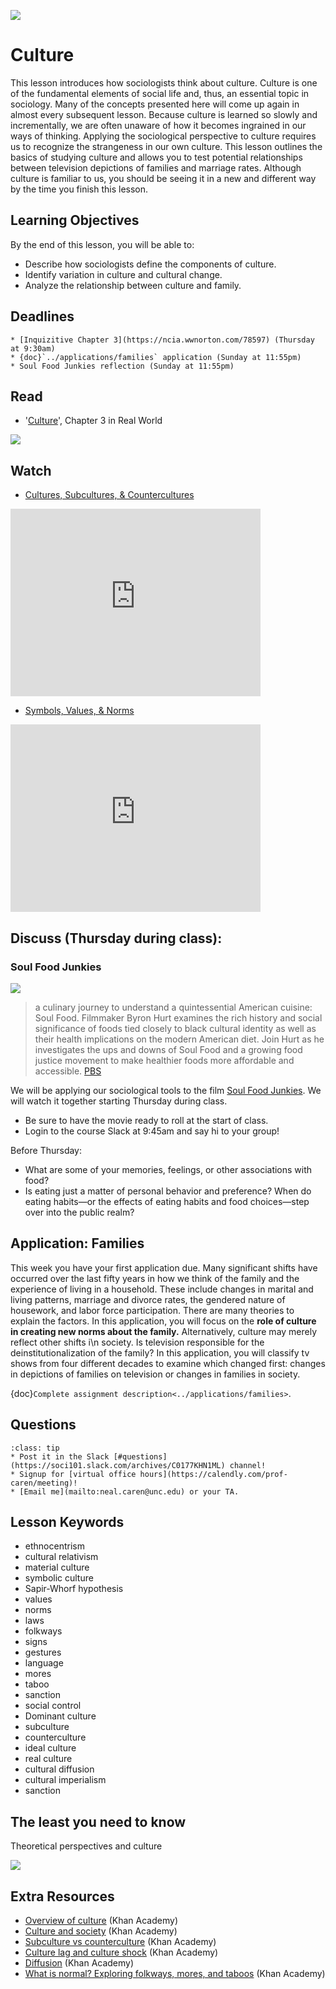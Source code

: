![](../images/REALWORLD7_FIG03_CO.jpg)

# Culture

This lesson introduces how sociologists think about culture. Culture is one of the fundamental elements of social life and, thus, an essential topic in sociology. Many of the concepts presented here will come up again in almost every subsequent lesson. Because culture is learned so slowly and incrementally, we are often unaware of how it becomes ingrained in our ways of thinking. Applying the sociological perspective to culture requires us to recognize the strangeness in our own culture. This lesson outlines the basics of studying culture and allows you to test potential relationships between television depictions of families and marriage rates. Although culture is familiar to us, you should be seeing it in a new and different way by the time you finish this lesson.


## Learning Objectives

By the end of this lesson, you will be able to:
* Describe how sociologists define the components of culture.
* Identify variation in culture and cultural change.  
* Analyze the relationship between culture and family.


## Deadlines

```{admonition} Be sure to hand these in before the deadline   
* [Inquizitive Chapter 3](https://ncia.wwnorton.com/78597) (Thursday at 9:30am)
* {doc}`../applications/families` application (Sunday at 11:55pm)
* Soul Food Junkies reflection (Sunday at 11:55pm)

```

## Read
* '[Culture](https://digital.wwnorton.com/87056)', Chapter 3 in Real World    

![](https://cdn.wwnorton.com/dam_booktitles/733/img/cover/9780393419337_300.jpeg)


## Watch
* [Cultures, Subcultures, & Countercultures](https://www.youtube.com/watch?v=RV50AV7-Iwc)








<iframe
    width="400"
    height="300"
    src="https://www.youtube.com/embed/RV50AV7-Iwc"
    frameborder="0"
    allowfullscreen
></iframe>




* [Symbols, Values, & Norms](https://www.youtube.com/watch?v=kGrVhM_Gi8k)





<iframe
    width="400"
    height="300"
    src="https://www.youtube.com/embed/kGrVhM_Gi8k"
    frameborder="0"
    allowfullscreen
></iframe>




## Discuss (Thursday during class):

### Soul Food Junkies


![](http://d1w3qdx2l9dyrg.cloudfront.net/webobjects/soul_food_junkies-clip-mezzanine.jpg)

> a culinary journey to understand a quintessential American cuisine: Soul Food. Filmmaker Byron Hurt examines the rich history and social significance of foods tied closely to black cultural identity as well as their health implications on the modern American diet. Join Hurt as he investigates the ups and downs of Soul Food and a growing food justice movement to make healthier foods more affordable and accessible. [PBS](http://www.pbs.org/black-culture/shows/list/soul-food-junkies/)



We will be applying our sociological tools to the film  [Soul Food Junkies](https://unc.kanopy.com/video/soul-food-junkies). We will watch it together starting Thursday during class.    
* Be sure to have the movie ready to roll at the start of class.
* Login to the course Slack at 9:45am and say hi to your group!

Before Thursday:
* What are some of your memories, feelings, or other associations with food?
* Is eating just a matter of personal behavior and preference? When do eating habits—or the effects of eating habits and food choices—step over into the public realm?


## Application: Families

This week you have your first application due. Many significant shifts have occurred over the last fifty years in how we think of the family and the experience of living in a household. These include changes in marital and living patterns, marriage and divorce rates, the gendered nature of housework, and labor force participation. There are many theories to explain the factors. In this application, you will focus on the **role of culture in creating new norms about the family.** Alternatively, culture may merely reflect other shifts i\n society. Is television responsible for the deinstitutionalization of the family? In this application, you will classify tv shows from four different decades to examine which changed first: changes in depictions of families on television or changes in families in society.

{doc}`Complete assignment description<../applications/families>`.

## Questions

```{admonition} If you have any questions at all about what you are supposed to do on this assignment, please remember I am here to help. Reach out any time so I can support your success.
:class: tip
* Post it in the Slack [#questions](https://soci101.slack.com/archives/C0177KHN1ML) channel!
* Signup for [virtual office hours](https://calendly.com/prof-caren/meeting)!
* [Email me](mailto:neal.caren@unc.edu) or your TA.
```


## Lesson Keywords

- ethnocentrism        
- cultural relativism   
- material culture     
- symbolic culture       
- Sapir-Whorf hypothesis
- values                 
- norms                
- laws                  
- folkways
- signs
- gestures
- language
- mores
- taboo
- sanction
- social control
- Dominant culture
- subculture
- counterculture
- ideal culture
- real culture
- cultural diffusion
- cultural imperialism
- sanction

## The least you need to know
Theoretical perspectives and culture

![](../images/REALWORLD7_TABLE03.01.jpg)

## Extra Resources

* [Overview of culture](https://youtu.be/Vo6W4kDv0cA) (Khan Academy)
* [Culture and society](https://youtu.be/QQsBM1dZLO4) (Khan Academy)
* [Subculture vs counterculture](https://youtu.be/4qoE3OVy4Vo) (Khan Academy)
* [Culture lag and culture shock](https://youtu.be/rm4pzNYDHAI) (Khan Academy)
* [Diffusion](https://youtu.be/W3_A_A0XBiY) (Khan Academy)
* [What is normal? Exploring folkways, mores, and taboos](https://youtu.be/tOEz6RC0aVo) (Khan Academy)
